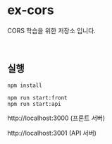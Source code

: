 # ex-cors

CORS 학습을 위한 저장소 입니다.

<br>

## 실행
```
npm install

npm run start:front
npm run start:api
```

http://localhost:3000 (프론트 서버)

http://localhost:3001 (API 서버)

